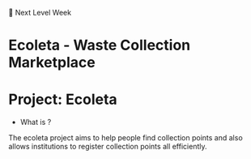 📒 Next Level Week
# Ecoleta - Waste Collection Marketplace

# Project: Ecoleta
- What is ?

The ecoleta project aims to help people find collection points and also allows institutions to register collection points all efficiently.
